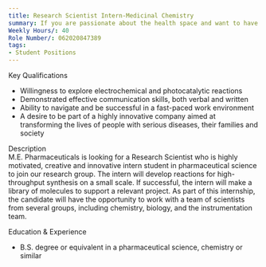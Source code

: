 ```yaml
---
title: Research Scientist Intern-Medicinal Chemistry 
summary: If you are passionate about the health space and want to have an incredible impact, this could be the role for you. We are an efficient organization who works closely together to build relationships across multiple functional teams. We care deeply about getting amazing new products into our customers hands.
Weekly Hours/: 40
Role Number/: 062020847389
tags:
- Student Positions
---
```

Key Qualifications 
- Willingness to explore electrochemical and photocatalytic reactions 
- Demonstrated effective communication skills, both verbal and written 
- Ability to navigate and be successful in a fast-paced work environment 
- A desire to be part of a highly innovative company aimed at transforming the lives of people with serious diseases, their families and society

Description <br>
M.E. Pharmaceuticals is looking for a Research Scientist who is highly motivated, creative and innovative intern student in pharmaceutical science to join our research group. The intern will develop reactions for high-throughput synthesis on a small scale. If successful, the intern will make a library of molecules to support a relevant project. As part of this internship, the candidate will have the opportunity to work with a team of scientists from several groups, including chemistry, biology, and the instrumentation team. 

Education & Experience
- B.S. degree or equivalent in a pharmaceutical science, chemistry or similar
